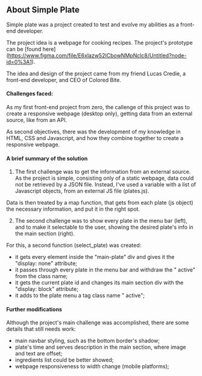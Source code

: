 ## About Simple Plate

Simple plate was a project created to test and evolve my abilities as a front-end developer.

The project idea is a webpage for cooking recipes. The project's prototype can be [found here] (https://www.figma.com/file/E6xlazw52ICbowNMpNclc8/Untitled?node-id=0%3A1).

The idea and design of the project came from my friend Lucas Credie, a front-end developer, and CEO of Colored Bite.



#### Challenges faced:

As my first front-end project from zero, the callenge of this project was to create a responsive webpage (desktop only), getting data from an external source, like from an API.

As second objectives, there was the development of my knowledge in HTML, CSS and Javascript, and how they combine together to create a responsive webpage.

#### A brief summary of the solution

1. The first challenge was to get the information from an external source. As the project is simple, consisting only of a static webpage, data could not be retrieved by a JSON file. Instead, I've used a variable with a list of Javascript objects, from an external JS file (plates.js).

Data is then treated by a map function, that gets from each plate (js object) the necessary information, and put it in the right spot.

2. The second challenge was to show every plate in the menu bar (left), and to make it selectable to the user, showing the desired plate's info in the main section (right). 

For this, a second function (select_plate) was created:
 - it gets every element inside the "main-plate" div and gives it the "display: none" attribute;
 - it passes through every plate in the menu bar and withdraw the " active" from the class name;
 - it gets the current plate id and changes its main section div with the "display: block" attribute;
 - it adds to the plate menu a tag class name " active";

#### Further modifications

Although the project's main challenge was accomplished, there are some details that still needs work:

- main navbar styling, such as the bottom border's shadow;
- plate's time and serves description in the main section, where image and text are offset;
- ingredients list could be better showed;
- webpage responsiveness to width change (mobile platforms);
